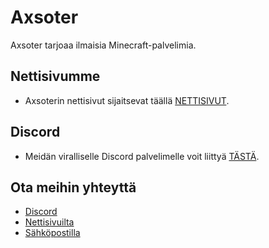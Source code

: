 # Axsoter
Axsoter tarjoaa ilmaisia Minecraft-palvelimia.

## Nettisivumme
- Axsoterin nettisivut sijaitsevat täällä [NETTISIVUT](https://axsoter.com).

## Discord
- Meidän viralliselle Discord palvelimelle voit liittyä [TÄSTÄ](https://discord.gg/F9fQz8FPHc).

## Ota meihin yhteyttä
- [Discord](https://discord.gg/F9fQz8FPHc)
- [Nettisivuilta](https://axsoter.com)
- [Sähköpostilla](mailto:contact@axsoter.com)
